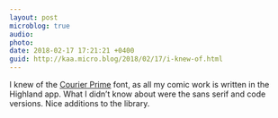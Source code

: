 ```yaml
---
layout: post
microblog: true
audio: 
photo: 
date: 2018-02-17 17:21:21 +0400
guid: http://kaa.micro.blog/2018/02/17/i-knew-of.html
---
```

I knew of the [Courier Prime](https://quoteunquoteapps.com/courierprime/) font, as all my comic work is written in the Highland app. What I didn’t know about were the sans serif and code versions. Nice additions to the library. 
